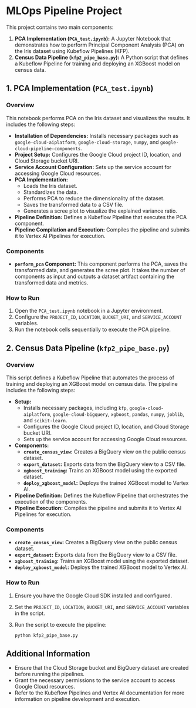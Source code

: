 # MLOps Pipeline Project

This project contains two main components:

1.  **PCA Implementation (`PCA_test.ipynb`):** A Jupyter Notebook that demonstrates how to perform Principal Component Analysis (PCA) on the Iris dataset using Kubeflow Pipelines (KFP).
2.  **Census Data Pipeline (`kfp2_pipe_base.py`):** A Python script that defines a Kubeflow Pipeline for training and deploying an XGBoost model on census data.

## 1. PCA Implementation (`PCA_test.ipynb`)

### Overview

This notebook performs PCA on the Iris dataset and visualizes the results. It includes the following steps:

*   **Installation of Dependencies:** Installs necessary packages such as `google-cloud-aiplatform`, `google-cloud-storage`, `numpy`, and `google-cloud-pipeline-components`.
*   **Project Setup:** Configures the Google Cloud project ID, location, and Cloud Storage bucket URI.
*   **Service Account Configuration:** Sets up the service account for accessing Google Cloud resources.
*   **PCA Implementation:**
    *   Loads the Iris dataset.
    *   Standardizes the data.
    *   Performs PCA to reduce the dimensionality of the dataset.
    *   Saves the transformed data to a CSV file.
    *   Generates a scree plot to visualize the explained variance ratio.
*   **Pipeline Definition:** Defines a Kubeflow Pipeline that executes the PCA component.
*   **Pipeline Compilation and Execution:** Compiles the pipeline and submits it to Vertex AI Pipelines for execution.

### Components

*   **`perform_pca` Component:** This component performs the PCA, saves the transformed data, and generates the scree plot. It takes the number of components as input and outputs a dataset artifact containing the transformed data and metrics.

### How to Run

1.  Open the `PCA_test.ipynb` notebook in a Jupyter environment.
2.  Configure the `PROJECT_ID`, `LOCATION`, `BUCKET_URI`, and `SERVICE_ACCOUNT` variables.
3.  Run the notebook cells sequentially to execute the PCA pipeline.

## 2. Census Data Pipeline (`kfp2_pipe_base.py`)

### Overview

This script defines a Kubeflow Pipeline that automates the process of training and deploying an XGBoost model on census data. The pipeline includes the following steps:

*   **Setup:**
    *   Installs necessary packages, including `kfp`, `google-cloud-aiplatform`, `google-cloud-bigquery`, `xgboost`, `pandas`, `numpy`, `joblib`, and `scikit-learn`.
    *   Configures the Google Cloud project ID, location, and Cloud Storage bucket URI.
    *   Sets up the service account for accessing Google Cloud resources.
*   **Components:**
    *   **`create_census_view`:** Creates a BigQuery view on the public census dataset.
    *   **`export_dataset`:** Exports data from the BigQuery view to a CSV file.
    *   **`xgboost_training`:** Trains an XGBoost model using the exported dataset.
    *   **`deploy_xgboost_model`:** Deploys the trained XGBoost model to Vertex AI.
*   **Pipeline Definition:** Defines the Kubeflow Pipeline that orchestrates the execution of the components.
*   **Pipeline Execution:** Compiles the pipeline and submits it to Vertex AI Pipelines for execution.

### Components

*   **`create_census_view`:** Creates a BigQuery view on the public census dataset.
*   **`export_dataset`:** Exports data from the BigQuery view to a CSV file.
*   **`xgboost_training`:** Trains an XGBoost model using the exported dataset.
*   **`deploy_xgboost_model`:** Deploys the trained XGBoost model to Vertex AI.

### How to Run

1.  Ensure you have the Google Cloud SDK installed and configured.
2.  Set the `PROJECT_ID`, `LOCATION`, `BUCKET_URI`, and `SERVICE_ACCOUNT` variables in the script.
3.  Run the script to execute the pipeline:

    ```bash
    python kfp2_pipe_base.py
    ```

## Additional Information

*   Ensure that the Cloud Storage bucket and BigQuery dataset are created before running the pipelines.
*   Grant the necessary permissions to the service account to access Google Cloud resources.
*   Refer to the Kubeflow Pipelines and Vertex AI documentation for more information on pipeline development and execution.
